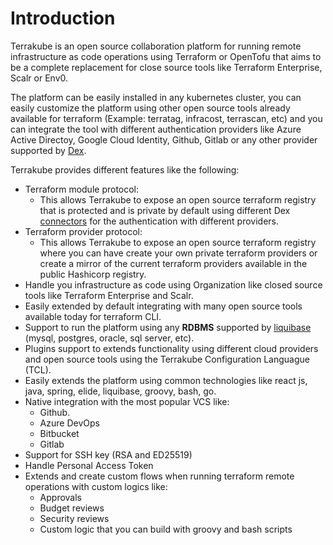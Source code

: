 # Introduction

Terrakube is an open source collaboration platform for running remote infrastructure as code operations using Terraform or OpenTofu that aims to be a complete replacement for close source tools like Terraform Enterprise, Scalr or Env0.

The platform can be easily installed in any kubernetes cluster, you can easily customize the platform using other open source tools already available for terraform (Example: terratag, infracost, terrascan, etc) and you can integrate the tool with different authentication providers like Azure Active Directoy, Google Cloud Identity, Github, Gitlab or any other provider supported by [Dex](https://dexidp.io/docs/connectors/).

Terrakube provides different features like the following:

* Terraform module protocol:
  * This allows Terrakube to expose an open source terraform registry that is protected and is private by default using different Dex [connectors](https://dexidp.io/docs/connectors/) for the authentication with different providers.
* Terraform provider protocol:
  * This allows Terrakube to expose an open source terraform registry where you can have create your own private terraform providers or create a mirror of the current terraform providers available in the public Hashicorp registry.
* Handle you infrastructure as code using Organization like closed source tools like Terraform Enterprise and Scalr.
* Easily extended by default integrating with many open source tools available today for terraform CLI.
* Support to run the platform using any **RDBMS** supported by [liquibase](https://www.liquibase.org) (mysql, postgres, oracle, sql server, etc).
* Plugins support to extends functionality using different cloud providers and open source tools using the Terrakube Configuration Languague (TCL).
* Easily extends the platform using common technologies like react js, java, spring, elide, liquibase, groovy, bash, go.
* Native integration with the most popular VCS like:
  * Github.
  * Azure DevOps
  * Bitbucket
  * Gitlab
* Support for SSH key (RSA and ED25519)
* Handle Personal Access Token
* Extends and create custom flows when running terraform remote operations with custom logics like:
  * Approvals
  * Budget reviews
  * Security reviews
  * Custom logic that you can build with groovy and bash scripts
